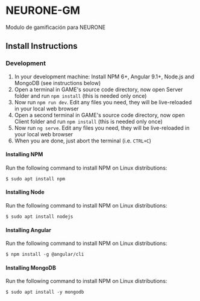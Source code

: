 # NEURONE-GM
Modulo de gamificación para NEURONE

## Install Instructions

### Development

1. In your development machine: Install NPM 6+, Angular 9.1+, Node.js and MongoDB (see instructions below)
2. Open a terminal in GAME's source code directory, now open Server folder and run `npm install` (this is needed only once)
3. Now run `npm run dev`. Edit any files you need, they will be live-reloaded in your local web browser
4. Open a second terminal in GAME's source code directory, now open Client folder and run `npm install` (this is needed only once)
3. Now run `ng serve`. Edit any files you need, they will be live-reloaded in your local web browser
4. When you are done, just abort the terminal (i.e. `CTRL+C`)

#### Installing NPM 

Run the following command to install NPM on Linux distributions:

    $ sudo apt install npm

#### Installing Node

Run the following command to install NPM on Linux distributions:

    $ sudo apt install nodejs

#### Installing Angular 

Run the following command to install NPM on Linux distributions:

    $ npm install -g @angular/cli

#### Installing MongoDB

Run the following command to install NPM on Linux distributions:

    $ sudo apt install -y mongodb

